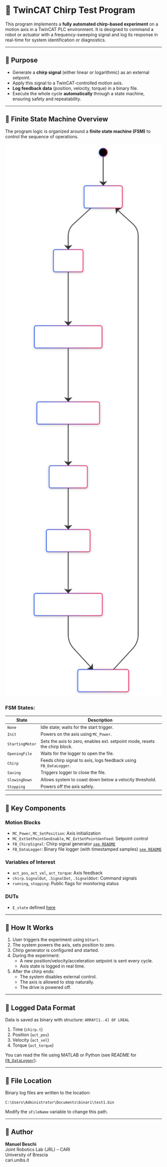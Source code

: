 
# 🦾 TwinCAT Chirp Test Program

This program implements a **fully automated chirp-based experiment** on a motion axis in a TwinCAT PLC environment. It is designed to command a robot or actuator with a frequency-sweeping signal and log its response in real-time for system identification or diagnostics.

---

## 🎯 Purpose

- Generate a **chirp signal** (either linear or logarithmic) as an external setpoint.
- Apply this signal to a TwinCAT-controlled motion axis.
- **Log feedback data** (position, velocity, torque) in a binary file.
- Execute the whole cycle **automatically** through a state machine, ensuring safety and repeatability.

---

## 🔄 Finite State Machine Overview

The program logic is organized around a **finite state machine (FSM)** to control the sequence of operations.


<img src="docs/chirp_test_ssm.svg" alt="Chirp Test FSM" width="600"/>



### FSM States:

| State             | Description                                                                 |
|------------------|-----------------------------------------------------------------------------|
| `None`           | Idle state; waits for the start trigger.                                    |
| `Init`           | Powers on the axis using `MC_Power`.                                        |
| `StartingMotor`  | Sets the axis to zero, enables ext. setpoint mode, resets the chirp block.  |
| `OpeningFile`    | Waits for the logger to open the file.                                      |
| `Chirp`          | Feeds chirp signal to axis, logs feedback using `FB_DataLogger`.            |
| `Saving`         | Triggers logger to close the file.                                          |
| `SlowingDown`    | Allows system to coast down below a velocity threshold.                     |
| `Stopping`       | Powers off the axis safely.                                                 |

---

## 🧠 Key Components

### Motion Blocks
- `MC_Power`, `MC_SetPosition`: Axis initialization
- `MC_ExtSetPointGenEnable`, `MC_ExtSetPointGenFeed`: Setpoint control
- `FB_ChirpSignal`: Chirp signal generator [`see README`](../Function%20Blocks/FB_ChirpSignal.md)
- `FB_DataLogger`: Binary file logger (with timestamped samples) [`see README`](../Function%20Blocks/FB_DataLogger.md)

### Variables of Interest
- `act_pos`, `act_vel`, `act_torque`: Axis feedback
- `chirp.SignalOut`, `.SignalDot`, `.SignalDDot`: Command signals
- `running`, `stopping`: Public flags for monitoring status


### DUTs
- `E_state` defined [here](../DUTs/ChirpTaskE_State.xml)
---

## 🧪 How It Works

1. User triggers the experiment using `bStart`.
2. The system powers the axis, sets position to zero.
3. Chirp generator is configured and started.
4. During the experiment:
   - A new position/velocity/acceleration setpoint is sent every cycle.
   - Axis state is logged in real time.
5. After the chirp ends:
   - The system disables external control.
   - The axis is allowed to stop naturally.
   - The drive is powered off.

---

## 📁 Logged Data Format

Data is saved as binary with structure: `ARRAY[1..4] OF LREAL`
1. Time (`chirp.t`)
2. Position (`act_pos`)
3. Velocity (`act_vel`)
4. Torque (`act_torque`)

You can read the file using MATLAB or Python (see README for [`FB_DataLogger`](../Function%20Blocks/FB_DataLogger.md)).

---

## 📍 File Location

Binary log files are written to the location:
```plaintext
C:\Users\Administrator\Documents\binari\test1.bin
```

Modify the `sFileName` variable to change this path.

---

## 👤 Author

**Manuel Beschi**  
Joint Robotics Lab (JRL) – CARI  
University of Brescia  
cari.unibs.it
